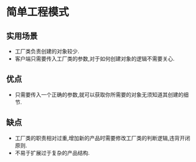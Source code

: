 # 简单工程模式
## 实用场景
* 工厂类负责创建的对象较少.
* 客户端只需要传入工厂类的参数,对于如何创建对象的逻辑不需要关心.
## 优点
* 只需要传入一个正确的参数,就可以获取你所需要的对象无须知道其创建的细节.
## 缺点
* 工厂类的职责相对过重,增加新的产品时需要修改工厂类的判断逻辑,违背开闭原则.
* 不易于扩展过于复杂的产品结构.
